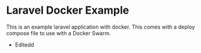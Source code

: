 # Laravel Docker Example

This is an example laravel application with docker.  This comes with a
deploy compose file to use with a Docker Swarm.

- Editedd
